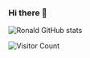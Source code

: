 ### Hi there 👋

<!--
**robeurve/robeurve** is a ✨ _special_ ✨ repository because its `README.md` (this file) appears on your GitHub profile.

Here are some ideas to get you started:

- 🔭 I’m currently working on ...
- 🌱 I’m currently learning ...
- 👯 I’m looking to collaborate on ...
- 🤔 I’m looking for help with ...
- 💬 Ask me about ...
- 📫 How to reach me: ...
- 😄 Pronouns: ...
- ⚡ Fun fact: ...
-->
![Ronald GitHub stats](https://github-readme-stats.vercel.app/api?username=robeurve&show_icons=true&theme=radical)

![Visitor Count](https://profile-counter.glitch.me/{robeurve}/count.svg)
